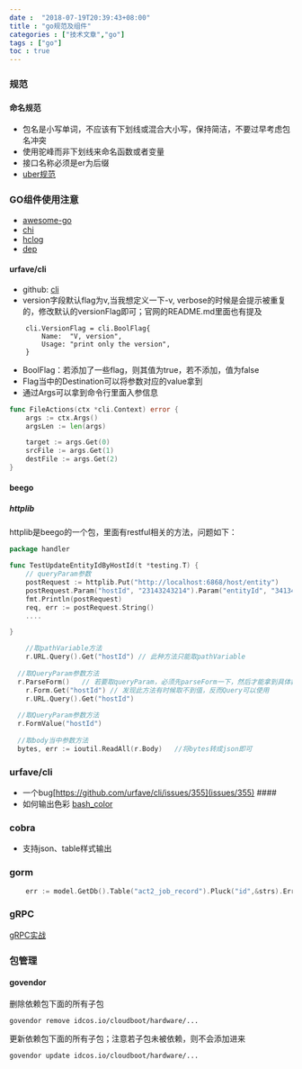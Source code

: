 ```yaml
---
date :  "2018-07-19T20:39:43+08:00" 
title : "go规范及组件" 
categories : ["技术文章","go"] 
tags : ["go"] 
toc : true
---
```


### 规范 ###

#### 命名规范

- 包名是小写单词，不应该有下划线或混合大小写，保持简洁，不要过早考虑包名冲突
- 使用驼峰而非下划线来命名函数或者变量
- 接口名称必须是er为后缀
- [uber规范](https://github.com/uber-go/guide/blob/master/style.md)

### GO组件使用注意 ###

  * [awesome-go](https://github.com/avelino/awesome-go)
  * [chi](https://github.com/go-chi/chi)
  * [hclog](https://github.com/hashicorp/go-hclog)
  * [dep](https://studygolang.com/articles/10589)

#### urfave/cli

- github: [cli](https://github.com/urfave/cli)
- version字段默认flag为v,当我想定义一下-v, verbose的时候是会提示被重复的，修改默认的versionFlag即可；官网的README.md里面也有提及

```
	cli.VersionFlag = cli.BoolFlag{
		Name:  "V, version",
		Usage: "print only the version",
	}
```

- BoolFlag：若添加了一些flag，则其值为true，若不添加，值为false
- Flag当中的Destination可以将参数对应的value拿到
- 通过Args可以拿到命令行里面入参信息

```go
func FileActions(ctx *cli.Context) error {
	args := ctx.Args()
	argsLen := len(args)

	target := args.Get(0)
	srcFile := args.Get(1)
	destFile := args.Get(2)
}

```

#### beego ####

##### httplib #####

httplib是beego的一个包，里面有restful相关的方法，问题如下：

``` go
package handler

func TestUpdateEntityIdByHostId(t *testing.T) {
    // queryParam参数
	postRequest := httplib.Put("http://localhost:6868/host/entity")
	postRequest.Param("hostId", "23143243214").Param("entityId", "34134123")
	fmt.Println(postRequest)
	req, err := postRequest.String()
    ....

}

```


``` go
	//取pathVariable方法
	r.URL.Query().Get("hostId") // 此种方法只能取pathVariable
   
  //取QueryParam参数方法
  r.ParseForm()   // 若要取queryParam，必须先parseForm一下，然后才能拿到具体数据
	r.Form.Get("hostId") // 发现此方法有时候取不到值，反而Query可以使用
	r.URL.Query().Get("hostId")
    
  //取QueryParam参数方法
  r.FormValue("hostId")
    
  //取body当中参数方法
  bytes, err := ioutil.ReadAll(r.Body)   //将bytes转成json即可
```


### urfave/cli ###

-  一个bug[https://github.com/urfave/cli/issues/355](issues/355) ####
-  如何输出色彩 [bash_color](https://misc.flogisoft.com/bash/tip_colors_and_formatting)

### cobra ###
- 支持json、table样式输出

### gorm

```go
	err := model.GetDb().Table("act2_job_record").Pluck("id",&strs).Error
```

### gRPC

[gRPC实战](https://jergoo.gitbooks.io/go-grpc-practice-guide/content)

### 包管理

#### govendor

删除依赖包下面的所有子包

```
govendor remove idcos.io/cloudboot/hardware/...
```

更新依赖包下面的所有子包；注意若子包未被依赖，则不会添加进来

```
govendor update idcos.io/cloudboot/hardware/...
```

